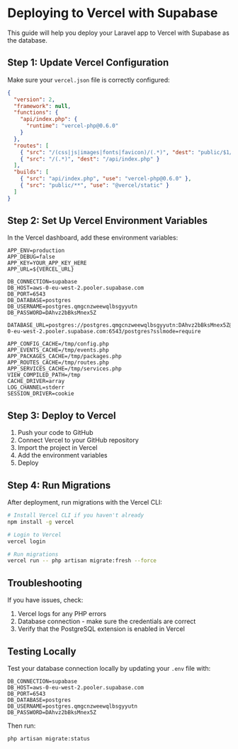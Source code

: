 # Deploying to Vercel with Supabase

This guide will help you deploy your Laravel app to Vercel with Supabase as the database.

## Step 1: Update Vercel Configuration

Make sure your `vercel.json` file is correctly configured:

```json
{
  "version": 2,
  "framework": null,
  "functions": {
    "api/index.php": {
      "runtime": "vercel-php@0.6.0"
    }
  },
  "routes": [
    { "src": "/(css|js|images|fonts|favicon)/(.*)", "dest": "public/$1/$2" },
    { "src": "/(.*)", "dest": "/api/index.php" }
  ],
  "builds": [
    { "src": "api/index.php", "use": "vercel-php@0.6.0" },
    { "src": "public/**", "use": "@vercel/static" }
  ]
}
```

## Step 2: Set Up Vercel Environment Variables

In the Vercel dashboard, add these environment variables:

```
APP_ENV=production
APP_DEBUG=false
APP_KEY=YOUR_APP_KEY_HERE
APP_URL=${VERCEL_URL}

DB_CONNECTION=supabase
DB_HOST=aws-0-eu-west-2.pooler.supabase.com
DB_PORT=6543
DB_DATABASE=postgres
DB_USERNAME=postgres.qmgcnzweewqlbsgyyutn
DB_PASSWORD=DAhvz2bBksMnex5Z

DATABASE_URL=postgres://postgres.qmgcnzweewqlbsgyyutn:DAhvz2bBksMnex5Z@aws-0-eu-west-2.pooler.supabase.com:6543/postgres?sslmode=require

APP_CONFIG_CACHE=/tmp/config.php
APP_EVENTS_CACHE=/tmp/events.php
APP_PACKAGES_CACHE=/tmp/packages.php
APP_ROUTES_CACHE=/tmp/routes.php
APP_SERVICES_CACHE=/tmp/services.php
VIEW_COMPILED_PATH=/tmp
CACHE_DRIVER=array
LOG_CHANNEL=stderr
SESSION_DRIVER=cookie
```

## Step 3: Deploy to Vercel

1. Push your code to GitHub
2. Connect Vercel to your GitHub repository
3. Import the project in Vercel
4. Add the environment variables
5. Deploy

## Step 4: Run Migrations

After deployment, run migrations with the Vercel CLI:

```bash
# Install Vercel CLI if you haven't already
npm install -g vercel

# Login to Vercel
vercel login

# Run migrations
vercel run -- php artisan migrate:fresh --force
```

## Troubleshooting

If you have issues, check:

1. Vercel logs for any PHP errors
2. Database connection - make sure the credentials are correct
3. Verify that the PostgreSQL extension is enabled in Vercel

## Testing Locally

Test your database connection locally by updating your `.env` file with:

```
DB_CONNECTION=supabase
DB_HOST=aws-0-eu-west-2.pooler.supabase.com
DB_PORT=6543
DB_DATABASE=postgres
DB_USERNAME=postgres.qmgcnzweewqlbsgyyutn
DB_PASSWORD=DAhvz2bBksMnex5Z
```

Then run:

```bash
php artisan migrate:status
``` 